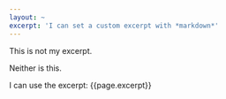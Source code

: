 ```yaml
---
layout: ~
excerpt: 'I can set a custom excerpt with *markdown*'
---
```


This is not my excerpt.

Neither is this.

I can use the excerpt: <quote>{{page.excerpt}}</quote>